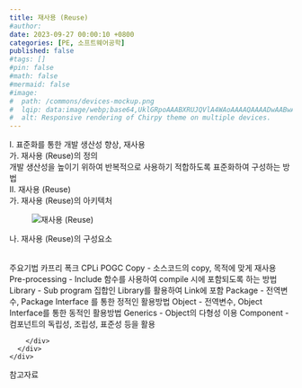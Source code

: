 ```yaml
---
title: 재사용 (Reuse)
#author: 
date: 2023-09-27 00:00:10 +0800
categories: [PE, 소프트웨어공학]
published: false
#tags: []
#pin: false
#math: false
#mermaid: false
#image:
#  path: /commons/devices-mockup.png
#  lqip: data:image/webp;base64,UklGRpoAAABXRUJQVlA4WAoAAAAQAAAADwAABwAAQUxQSDIAAAARL0AmbZurmr57yyIiqE8oiG0bejIYEQTgqiDA9vqnsUSI6H+oAERp2HZ65qP/VIAWAFZQOCBCAAAA8AEAnQEqEAAIAAVAfCWkAALp8sF8rgRgAP7o9FDvMCkMde9PK7euH5M1m6VWoDXf2FkP3BqV0ZYbO6NA/VFIAAAA
#  alt: Responsive rendering of Chirpy theme on multiple devices.
---
```


<div class="post-wrap">
  <div class="para">
    <div class="para-title">
      I. 표준화를 통한 개발 생산성 향상, 재사용
    </div>
    <div class="para-cntnt">
      <div class="para">
        <div class="para-title">
          가. 재사용 (Reuse)의 정의
        </div>
        <div class="para-cntnt">
            개발 생산성을 높이기 위하여 반복적으로 사용하기 적합하도록 표준화하여 구성하는 방법 
        </div>
      </div>
    </div>
  </div>
  
  <div class="para">
    <div class="para-title">
      II. 재사용 (Reuse)
    </div>
    <div class="para-cntnt">
      <div class="para">
        <div class="para-title">
          가. 재사용 (Reuse)의 아키텍처
        </div>
        <div class="para-cntnt">
          <figure class="post-figure">
            <img src="/assets/img/posts/재사용-(Reuse).png" alt="재사용 (Reuse)">
<!--            <figcaption>Source: Unveiling the Metaverse: Exploring Emerging Trends, Multifaceted Perspectives, and Future Challenges</figcaption>-->
          </figure>
        </div>
      </div>
      <div class="para">
        <div class="para-title">
          나. 재사용 (Reuse)의 구성요소
        </div>
        <div class="para-cntnt">
          <table class="post-table">
          </table>
          주요기법 카프리 폭크 CPLi POGC
  Copy - 소스코드의 copy, 목적에 맞게 재사용
  Pre-processing - Include 함수를 사용하여 compile 시에 포함되도록 하는 방법
  Library - Sub program 집합인 Library를 활용하여 Link에 포함
  Package - 전역변수, Package Interface 를 통한 정적인 활용방법
  Object - 전역변수, Object Interface를 통한 동적인 활용방법
  Generics - Object의 다형성 이용
  Component - 컴포넌트의 독립성, 조립성, 표준성 등을 활용 

        </div>
      </div>
    </div>
  </div>

  <div class="refr-wrap">
    <div class="refr-title">
        참고자료
    </div>
    <ol class="refr-list">
    <!--    <li>(나현식, 최대선) <a target="_blank" href="https://scienceon.kisti.re.kr/commons/util/originalView.do?cn=JAKO202225948430499&oCn=JAKO202225948430499&dbt=JAKO&journal=NJOU00291864">메타버스 보안 위협 요소 및 대응 방안 검토</a></li>-->
    <!--    <li>(M. Uddin, S. Manickam, H. Ullah, M. Obaidat and A. Dandoush) <a target="_blank" href="https://ieeexplore.ieee.org/abstract/document/10138386">Unveiling the Metaverse: Exploring Emerging Trends, Multifaceted Perspectives, and Future Challenges</a></li>-->
    </ol>
  </div>
</div>
